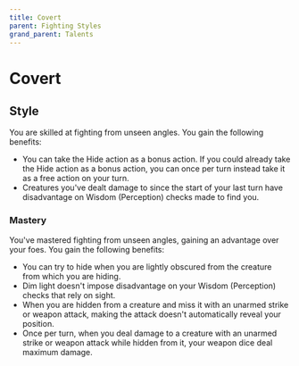 ```yaml
---
title: Covert
parent: Fighting Styles
grand_parent: Talents
---
```


# Covert

## Style
You are skilled at fighting from unseen angles. You gain the following benefits:
- You can take the Hide action as a bonus action. If you could already take the Hide action as a bonus action, you can once per turn instead take it as a free action on your turn.
- Creatures you've dealt damage to since the start of your last turn have disadvantage on Wisdom (Perception) checks made to find you.

### Mastery
You've mastered fighting from unseen angles, gaining an advantage over your foes. You gain the following benefits:
- You can try to hide when you are lightly obscured from the creature from which you are hiding.
- Dim light doesn't impose disadvantage on your Wisdom (Perception) checks that rely on sight.
- When you are hidden from a creature and miss it with an unarmed strike or weapon attack, making the attack doesn't automatically reveal your position.
- Once per turn, when you deal damage to a creature with an unarmed strike or weapon attack while hidden from it, your weapon dice deal maximum damage.
